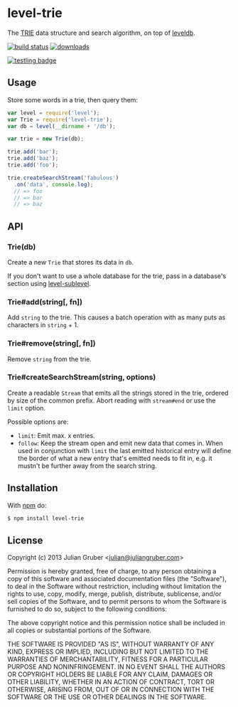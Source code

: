 # level-trie

The [TRIE](http://en.wikipedia.org/wiki/Trie) data structure and search
algorithm, on top of [leveldb](https://github.com/rvagg/node-levelup).

[![build status](https://secure.travis-ci.org/juliangruber/level-trie.svg)](http://travis-ci.org/juliangruber/level-trie)
[![downloads](https://img.shields.io/npm/dm/level-trie.svg)](https://www.npmjs.org/package/level-trie)

[![testling badge](https://ci.testling.com/juliangruber/level-trie.png)](https://ci.testling.com/juliangruber/level-trie)

## Usage

Store some words in a trie, then query them:

```js
var level = require('level');
var Trie = require('level-trie');
var db = level(__dirname + '/db');

var trie = new Trie(db);

trie.add('bar');
trie.add('baz');
trie.add('foo');

trie.createSearchStream('fabulous')
  .on('data', console.log);
  // => foo
  // => bar
  // => baz
```

## API

### Trie(db)

Create a new `Trie` that stores its data in `db`.

If you don't want to use a whole database for the trie, pass in a
database's section using
[level-sublevel](https://github.com/dominictarr/level-sublevel).

### Trie#add(string[, fn])

Add `string` to the trie. This causes a batch operation with as many puts as
characters in `string` + 1.

### Trie#remove(string[, fn])

Remove `string` from the trie.

### Trie#createSearchStream(string, options)

Create a readable `Stream` that emits all the strings stored in the trie,
ordered by size of the common prefix. Abort reading with `stream#end` or use
the `limit` option.

Possible options are:

* `limit`: Emit max. x entries.
* `follow`: Keep the stream open and emit new data that comes in. When used in
conjunction with `limit` the last emitted historical entry will define the
border of what a new entry that's emitted needs to fit in, e.g. it mustn't be
further away from the search string.

## Installation

With [npm](http://npmjs.org) do:

```bash
$ npm install level-trie
```

## License

Copyright (c) 2013 Julian Gruber &lt;julian@juliangruber.com&gt;

Permission is hereby granted, free of charge, to any person obtaining a copy
of this software and associated documentation files (the "Software"), to deal
in the Software without restriction, including without limitation the rights
to use, copy, modify, merge, publish, distribute, sublicense, and/or sell
copies of the Software, and to permit persons to whom the Software is
furnished to do so, subject to the following conditions:

The above copyright notice and this permission notice shall be included in
all copies or substantial portions of the Software.

THE SOFTWARE IS PROVIDED "AS IS", WITHOUT WARRANTY OF ANY KIND, EXPRESS OR
IMPLIED, INCLUDING BUT NOT LIMITED TO THE WARRANTIES OF MERCHANTABILITY,
FITNESS FOR A PARTICULAR PURPOSE AND NONINFRINGEMENT. IN NO EVENT SHALL THE
AUTHORS OR COPYRIGHT HOLDERS BE LIABLE FOR ANY CLAIM, DAMAGES OR OTHER
LIABILITY, WHETHER IN AN ACTION OF CONTRACT, TORT OR OTHERWISE, ARISING FROM,
OUT OF OR IN CONNECTION WITH THE SOFTWARE OR THE USE OR OTHER DEALINGS IN
THE SOFTWARE.
